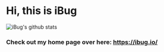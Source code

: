 # Hi, this is iBug

![iBug's github stats](https://github-readme-stats.vercel.app/api?username=iBug&count_private=true&show_icons=true)

<!-- ![HitCount](https://hits.dwyl.com/iBug/iBug.svg) -->

### Check out my home page over here: <https://ibug.io/>
